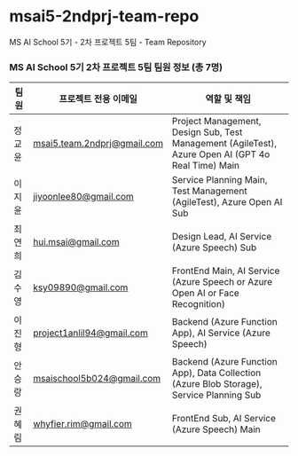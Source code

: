# msai5-2ndprj-team-repo
MS AI School 5기 - 2차 프로젝트 5팀 - Team Repository 

### MS AI School 5기 2차 프로젝트 5팀 팀원 정보 (총 7명)

| 팀원    | 프로젝트 전용 이메일        | 역할 및 책임                   |
|---------|--------------------------------|-------------------------------------|
| 정교윤  | msai5.team.2ndprj@gmail.com    | Project Management, Design Sub, Test Management (AgileTest), Azure Open AI (GPT 4o Real Time) Main  |
| 이지윤  | jiyoonlee80@gmail.com          | Service Planning Main, Test Management (AgileTest), Azure Open AI Sub   |
| 최연희  | hui.msai@gmail.com             | Design Lead, AI Service (Azure Speech) Sub  |
| 김수영  | ksy09890@gmail.com             | FrontEnd Main, AI Service (Azure Speech or Azure Open AI or Face Recognition)  |
| 이진형  | project1anlil94@gmail.com      | Backend (Azure Function App), AI Service (Azure Speech)  |
| 안승랑  | msaischool5b024@gmail.com      | Backend (Azure Function App), Data Collection (Azure Blob Storage), Service Planning Sub   |
| 권혜림  | whyfier.rim@gmail.com          | FrontEnd Sub, AI Service (Azure Speech) Main  |